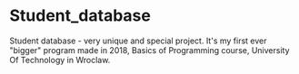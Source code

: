 # Student_database
Student database - very unique and special project. It's my first ever "bigger" program made in 2018, Basics of Programming course, University Of Technology in Wroclaw.
